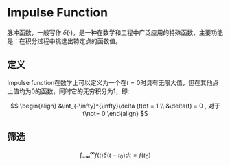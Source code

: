# Impulse Function

脉冲函数，一般写作:$\delta(\cdot)$，是一种在数学和工程中广泛应用的特殊函数，主要功能是：在积分过程中挑选出特定点的函数值。

## 定义

Impulse function在数学上可以定义为一个在$t=0$时具有无限大值，但在其他点上值均为$0$的函数，同时它的无穷积分为$1$，即:

$$
\begin{align}
    &\int_{-\infty}^{\infty}\delta (t)dt = 1 \\ 
    &\delta(t) = 0 , 对于 t\not= 0
\end{align}
$$

## 筛选

$$
\int_{-\infty}^{\infty} f(t)\delta(t-t_0)dt = f(t_0)
$$

